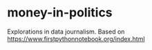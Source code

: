 # money-in-politics

Explorations in data journalism.
Based on <https://www.firstpythonnotebook.org/index.html>
